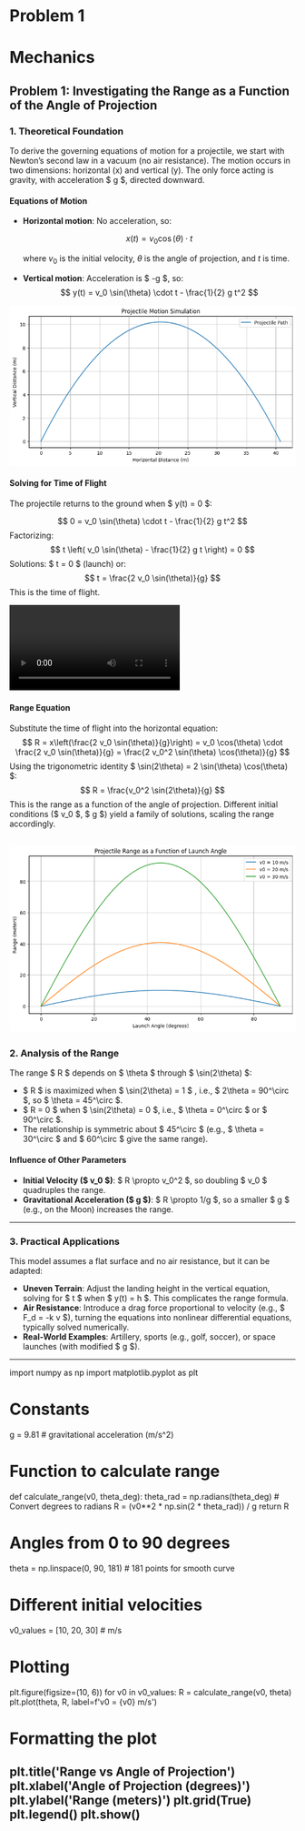 # Problem 1
# Mechanics

## Problem 1: Investigating the Range as a Function of the Angle of Projection

### 1. Theoretical Foundation

To derive the governing equations of motion for a projectile, we start with Newton’s second law in a vacuum (no air resistance). The motion occurs in two dimensions: horizontal (x) and vertical (y). The only force acting is gravity, with acceleration $ g $, directed downward.

#### Equations of Motion
- **Horizontal motion**: No acceleration, so:

  $$
  x(t) = v_0 \cos(\theta) \cdot t
  $$

  where $v_0$ is the initial velocity, $\theta$ is the angle of projection, and $t$ is time.
- **Vertical motion**: Acceleration is $ -g $, so:
  $$
  y(t) = v_0 \sin(\theta) \cdot t - \frac{1}{2} g t^2
  $$

![alt text](image.png)
#### Solving for Time of Flight
The projectile returns to the ground when $ y(t) = 0 $:

$$
0 = v_0 \sin(\theta) \cdot t - \frac{1}{2} g t^2
$$
Factorizing:
$$
t \left( v_0 \sin(\theta) - \frac{1}{2} g t \right) = 0
$$
Solutions: $ t = 0 $ (launch) or:
$$
t = \frac{2 v_0 \sin(\theta)}{g}
$$
This is the time of flight.

<video controls src="projectile_time_of_flight (2).mp4" title="Title"></video>
#### Range Equation
Substitute the time of flight into the horizontal equation:
$$
R = x\left(\frac{2 v_0 \sin(\theta)}{g}\right) = v_0 \cos(\theta) \cdot \frac{2 v_0 \sin(\theta)}{g} = \frac{2 v_0^2 \sin(\theta) \cos(\theta)}{g}
$$
Using the trigonometric identity $ \sin(2\theta) = 2 \sin(\theta) \cos(\theta) $:
$$
R = \frac{v_0^2 \sin(2\theta)}{g}
$$
This is the range as a function of the angle of projection. Different initial conditions ($ v_0 $, $ g $) yield a family of solutions, scaling the range accordingly.

![alt text](image-1.png)
---

### 2. Analysis of the Range


The range $ R $ depends on $ \theta $ through $ \sin(2\theta) $:
- $ R $ is maximized when $ \sin(2\theta) = 1 $ , i.e., \$ 2\theta = 90^\circ $, so $ \theta = 45^\circ $.
- $ R = 0 $ when $ \sin(2\theta) = 0 $, i.e., $ \theta = 0^\circ $ or $ 90^\circ $.
- The relationship is symmetric about $ 45^\circ $ (e.g., $ \theta = 30^\circ $ and $ 60^\circ $ give the same range).

#### Influence of Other Parameters
- **Initial Velocity ($ v_0 $)**: $ R \propto v_0^2 $, so doubling $ v_0 $ quadruples the range.
- **Gravitational Acceleration ($ g $)**: $ R \propto 1/g $, so a smaller $ g $ (e.g., on the Moon) increases the range.

---

### 3. Practical Applications

This model assumes a flat surface and no air resistance, but it can be adapted:
- **Uneven Terrain**: Adjust the landing height in the vertical equation, solving for $ t $ when $ y(t) = h $. This complicates the range formula.
- **Air Resistance**: Introduce a drag force proportional to velocity (e.g., $ F_d = -k v $), turning the equations into nonlinear differential equations, typically solved numerically.
- **Real-World Examples**: Artillery, sports (e.g., golf, soccer), or space launches (with modified $ g $).

---

import numpy as np
import matplotlib.pyplot as plt

# Constants

g = 9.81  # gravitational acceleration (m/s^2)

# Function to calculate range
def calculate_range(v0, theta_deg):
    theta_rad = np.radians(theta_deg)  # Convert degrees to radians
    R = (v0**2 * np.sin(2 * theta_rad)) / g
    return R

# Angles from 0 to 90 degrees
theta = np.linspace(0, 90, 181)  # 181 points for smooth curve

# Different initial velocities
v0_values = [10, 20, 30]  # m/s

# Plotting
plt.figure(figsize=(10, 6))
for v0 in v0_values:
    R = calculate_range(v0, theta)
    plt.plot(theta, R, label=f'v0 = {v0} m/s')

# Formatting the plot
plt.title('Range vs Angle of Projection')
plt.xlabel('Angle of Projection (degrees)')
plt.ylabel('Range (meters)')
plt.grid(True)
plt.legend()
plt.show()
---